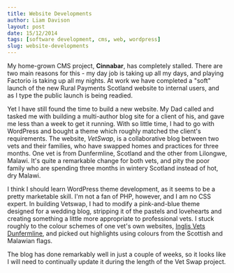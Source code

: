 ```yaml
---
title: Website Developments
author: Liam Davison
layout: post
date: 15/12/2014
tags: [software development, cms, web, wordpress]
slug: website-developments
---
```

My home-grown CMS project, **Cinnabar**, has completely stalled. There are two main reasons for this - my day job is taking up all my days, and playing Factorio is taking up all my nights. At work we have completed a "soft" launch of the new Rural Payments Scotland website to internal users, and as I type the public launch is being readied.

Yet I have still found the time to build a new website. My Dad called and tasked me with building a multi-author blog site for a client of his, and gave me less than a week to get it running. With so little time, I had to go with WordPress and bought a theme which roughly matched the client's requirements. The website, _VetSwap_, is a collaborative blog between two vets and their families, who have swapped homes and practices for three months. One vet is from Dunfermline, Scotland and the other from Lilongwe, Malawi. It's quite a remarkable change for both vets, and pity the poor family who are spending three months in wintery Scotland instead of hot, dry Malawi.

I think I should learn WordPress theme development, as it seems to be a pretty marketable skill. I'm not a fan of PHP, however, and I am no CSS expert. In building Vetswap, I had to modify a pink-and-blue theme designed for a wedding blog, stripping it of the pastels and lovehearts and creating something a little more appropriate to professional vets. I stuck roughly to the colour schemes of one vet's own websites, [Inglis Vets Dunfermline](http://www.inglisvets.com "Inglis Vets Dunfermline"), and picked out highlights using colours from the Scottish and Malawian flags.

The blog has done remarkably well in just a couple of weeks, so it looks like I will need to continually update it during the length of the Vet Swap project.